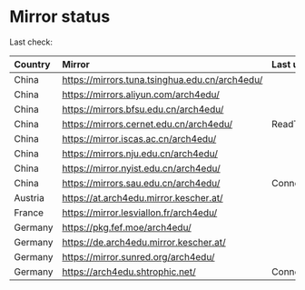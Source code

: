 <script src="./time.js"></script>
# Mirror status
Last check: <script type="text/javascript">localize(1751228794.1652231);</script>

|Country|Mirror|Last update|
|:------|:-----|:----------|
|China|https://mirrors.tuna.tsinghua.edu.cn/arch4edu/|<script type="text/javascript">localize(1751136388);</script>|
|China|https://mirrors.aliyun.com/arch4edu/|<script type="text/javascript">localize(1751136388);</script>|
|China|https://mirrors.bfsu.edu.cn/arch4edu/|<script type="text/javascript">localize(1751136388);</script>|
|China|https://mirrors.cernet.edu.cn/arch4edu/|ReadTimeout|
|China|https://mirror.iscas.ac.cn/arch4edu/|<script type="text/javascript">localize(1750574662);</script>|
|China|https://mirrors.nju.edu.cn/arch4edu/|<script type="text/javascript">localize(1751093104);</script>|
|China|https://mirror.nyist.edu.cn/arch4edu/|<script type="text/javascript">localize(1751136388);</script>|
|China|https://mirrors.sau.edu.cn/arch4edu/|ConnectionError|
|Austria|https://at.arch4edu.mirror.kescher.at/|<script type="text/javascript">localize(1751136388);</script>|
|France|https://mirror.lesviallon.fr/arch4edu/|<script type="text/javascript">localize(1751136388);</script>|
|Germany|https://pkg.fef.moe/arch4edu/|<script type="text/javascript">localize(1751136388);</script>|
|Germany|https://de.arch4edu.mirror.kescher.at/|<script type="text/javascript">localize(1751136388);</script>|
|Germany|https://mirror.sunred.org/arch4edu/|<script type="text/javascript">localize(1751136388);</script>|
|Germany|https://arch4edu.shtrophic.net/|ConnectionError|

<script src="./tablefilter/tablefilter.js"></script>
<script src="./table.js"></script>